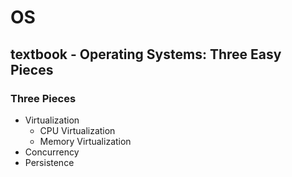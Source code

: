 # OS
## textbook - Operating Systems: Three Easy Pieces
### Three Pieces
- Virtualization
  - CPU Virtualization
  - Memory Virtualization
- Concurrency
- Persistence
